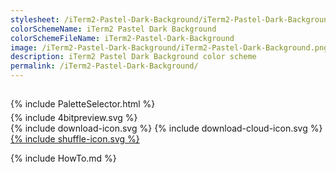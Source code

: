 ```yaml
---
stylesheet: /iTerm2-Pastel-Dark-Background/iTerm2-Pastel-Dark-Background.css
colorSchemeName: iTerm2 Pastel Dark Background
colorSchemeFileName: iTerm2-Pastel-Dark-Background
image: /iTerm2-Pastel-Dark-Background/iTerm2-Pastel-Dark-Background.png
description: iTerm2 Pastel Dark Background color scheme
permalink: /iTerm2-Pastel-Dark-Background/
---
```


<h2 style='text-align:center'>
    <a id='colorSchemeNameLink' href='#'>
        <span class='ColorSchemeFileName'></span>
    </a>
</h2>

<div class='centeredText' style='margin-bottom:1%'>
{% include PaletteSelector.html %}
</div>

<div class='centeredText'>
{% include 4bitpreview.svg %}
</div>

<div class='centeredText'>
    <a id='downloadSchemeLink' class='padded'>
{% include download-icon.svg %}
    </a>
    <a id='cdnSchemeLink' class='padded'>
{% include download-cloud-icon.svg %}
    </a>
    <a id='feelingLucky' href="javascript:feelingLucky(document.getElementById('themeSelector'))" class='padded'>
{% include shuffle-icon.svg %}
    </a>    
</div>

{% include HowTo.md %}

